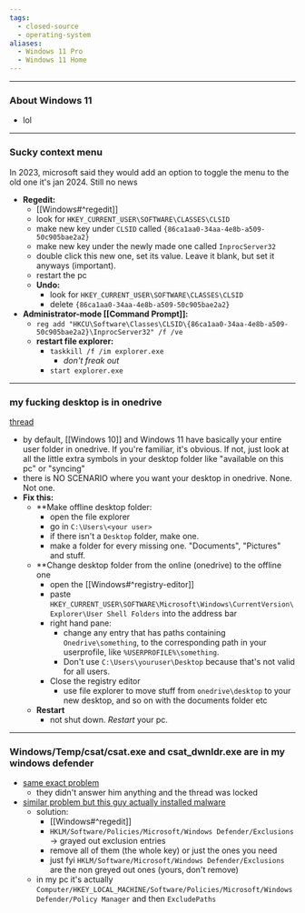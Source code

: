 ```yaml
---
tags:
  - closed-source
  - operating-system
aliases:
  - Windows 11 Pro
  - Windows 11 Home
---
```

---

### About Windows 11

- lol

---

### Sucky context menu

In 2023, microsoft said they would add an option to toggle the menu to the old one
it's jan 2024. Still no news
- **Regedit:**
	- [[Windows#^regedit]]
	- look for `HKEY_CURRENT_USER\SOFTWARE\CLASSES\CLSID`
	- make new key under `CLSID` called `{86ca1aa0-34aa-4e8b-a509-50c905bae2a2}`
	- make new key under the newly made one called `InprocServer32`
	- double click this new one, set its value. Leave it blank, but set it anyways (important).
	- restart the pc
	- **Undo:**
		- look for `HKEY_CURRENT_USER\SOFTWARE\CLASSES\CLSID`
		- delete `{86ca1aa0-34aa-4e8b-a509-50c905bae2a2}`
- **Administrator-mode [[Command Prompt]]:**
	- `reg add "HKCU\Software\Classes\CLSID\{86ca1aa0-34aa-4e8b-a509-50c905bae2a2}\InprocServer32" /f /ve`
	- **restart file explorer:**
		- `taskkill /f /im explorer.exe`
			- _don't freak out_
		- `start explorer.exe`

---

### my fucking desktop is in onedrive

[thread](https://answers.microsoft.com/en-us/windows/forum/all/why-are-my-desktop-files-located-in-a-onedrive/9c618093-b999-4da1-a931-02a0098ed244 )
- by default, [[Windows 10]] and Windows 11 have basically your entire user folder in onedrive. If you're familiar, it's obvious. If not, just look at all the little extra symbols in your desktop folder like "available on this pc" or "syncing"
- there is NO SCENARIO where you want your desktop in onedrive. None. Not one.
- **Fix this:**
	- **Make offline desktop folder:
		- open the file explorer
		- go in `C:\Users\<your user>`
		- if there isn't a `Desktop` folder, make one.
		- make a folder for every missing one. "Documents", "Pictures" and stuff.
	- **Change desktop folder from the online (onedrive) to the offline one
		- open the [[Windows#^registry-editor]]
		- paste `HKEY_CURRENT_USER\SOFTWARE\Microsoft\Windows\CurrentVersion\Explorer\User Shell Folders` into the address bar
		- right hand pane:
			- change any entry that has paths containing `Onedrive\something`, to the corresponding path in your userprofile, like `%USERPROFILE%\something`.
			- Don't use `C:\Users\youruser\Desktop` because that's not valid for all users.
		- Close the registry editor
			- use file explorer to move stuff from `onedrive\desktop` to your new desktop, and so on with the documents folder etc
	- **Restart**
		- not shut down. _Restart_ your pc.

---

### Windows/Temp/csat/csat.exe and csat_dwnldr.exe are in my windows defender


- [same exact problem](https://answers.microsoft.com/it-it/windows/forum/all/impossibile-rimuovere-elementi-da-escludere-dalle/b80372e5-ff79-4040-bcac-1188546d20ab)
	- they didn't answer him anything and the thread was locked
- [similar problem but this guy actually installed malware](https://www.reddit.com/r/windows/comments/131pk7n/i_cant_remove_greyed_out_these_exclusions_from/)
	- solution:
		- [[Windows#^regedit]]
		- `HKLM/Software/Policies/Microsoft/Windows Defender/Exclusions` ${ \to }$ grayed out exclusion entries
		- remove all of them (the whole key) or just the ones you need
		- just fyi `HKLM/Software/Microsoft/Windows Defender/Exclusions` are the non greyed out ones (yours, don't remove)
	- in my pc it's actually `Computer/HKEY_LOCAL_MACHINE/Software/Policies/Microsoft/Windows Defender/Policy Manager` and then `ExcludePaths`